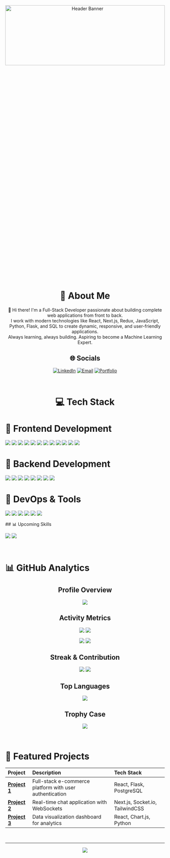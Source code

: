 <!-- Banner Section -->
<div align="center">
  <img src="https://img.freepik.com/free-photo/woman-working-desk-back-view_23-2149713679.jpg" alt="Header Banner" width="100%" height="22%">
</div>

<!-- Introduction Section -->
<div align="center">
  
# 💫 About Me
👋 Hi there! I'm a Full-Stack Developer passionate about building complete web applications from front to back.<br>
I work with modern technologies like React, Next.js, Redux, JavaScript, Python, Flask, and SQL to create dynamic, responsive, and user-friendly applications.<br>
Always learning, always building. Aspiring to become a Machine Learning Expert.

</div>

<!-- Social Links -->
<div align="center">
  
## 🌐 Socials
[![LinkedIn](https://img.shields.io/badge/LinkedIn-%230077B5.svg?logo=linkedin&logoColor=white)](https://www.linkedin.com/in/jaafar-abdiwahid/) 
[![Email](https://img.shields.io/badge/Email-D14836?logo=gmail&logoColor=white)](mailto:jeyceejeyka635@gmail.com)
[![Portfolio](https://img.shields.io/badge/Portfolio-%23000000.svg?logo=react&logoColor=white)](https://your-portfolio-link.com) <!-- Add your portfolio link -->

</div>

<br>

<!-- Tech Stack Section -->
<div align = 'center'> 
  
# 💻 Tech Stack
  
</div>

# 🎨 Frontend Development

<p align="left"> <img src="https://img.shields.io/badge/React-20232a?style=for-the-badge&logo=react&logoColor=61DAFB" /> <img src="https://img.shields.io/badge/Next.js-000000?style=for-the-badge&logo=next.js&logoColor=white" /> <img src="https://img.shields.io/badge/Redux-764ABC?style=for-the-badge&logo=redux&logoColor=white" /> <img src="https://img.shields.io/badge/Redux--Saga-999999?style=for-the-badge&logo=redux-saga&logoColor=white" /> <img src="https://img.shields.io/badge/JavaScript-F7DF1E?style=for-the-badge&logo=javascript&logoColor=black" /> <img src="https://img.shields.io/badge/jQuery-0769AD?style=for-the-badge&logo=jquery&logoColor=white" /> <img src="https://img.shields.io/badge/HTML5-E34F26?style=for-the-badge&logo=html5&logoColor=white" /> <img src="https://img.shields.io/badge/CSS3-1572B6?style=for-the-badge&logo=css3&logoColor=white" /> <img src="https://img.shields.io/badge/SASS-hotpink.svg?style=for-the-badge&logo=SASS&logoColor=white" /> <img src="https://img.shields.io/badge/Bootstrap-563D7C?style=for-the-badge&logo=bootstrap&logoColor=white" /> <img src="https://img.shields.io/badge/Tailwind_CSS-38B2AC?style=for-the-badge&logo=tailwind-css&logoColor=white" /> <img src="https://img.shields.io/badge/Chart.js-FF6384?style=for-the-badge&logo=chart.js&logoColor=white" /> </p>

# 🔧 Backend Development

<p align="left"> <img src="https://img.shields.io/badge/Flask-000000?style=for-the-badge&logo=flask&logoColor=white" /> <img src="https://img.shields.io/badge/Python-3776AB?style=for-the-badge&logo=python&logoColor=white" /> <img src="https://img.shields.io/badge/PostgreSQL-316192?style=for-the-badge&logo=postgresql&logoColor=white" /> <img src="https://img.shields.io/badge/SQL_ORM-4479A1?style=for-the-badge" /> <img src="https://img.shields.io/badge/SQLite-003B57?style=for-the-badge&logo=sqlite&logoColor=white" /> <img src="https://img.shields.io/badge/JWT-000000?style=for-the-badge&logo=JSON%20web%20tokens" /> <img src="https://img.shields.io/badge/REST_API-FF6C37?style=for-the-badge" /> <img src="https://img.shields.io/badge/Axios-5A29E4?style=for-the-badge&logo=axios&logoColor=white" /> </p>

# 🚀 DevOps & Tools

<p align="left"> <img src="https://img.shields.io/badge/Docker-2496ED?style=for-the-badge&logo=docker&logoColor=white" /> <img src="https://img.shields.io/badge/CI/CD-2088FF?style=for-the-badge&logo=github-actions&logoColor=white" /> <img src="https://img.shields.io/badge/Git-F05032?style=for-the-badge&logo=git&logoColor=white" /> <img src="https://img.shields.io/badge/GitHub-181717?style=for-the-badge&logo=github" /> <img src="https://img.shields.io/badge/Postman-FF6C37?style=for-the-badge&logo=postman&logoColor=white" /> <img src="https://img.shields.io/badge/VS_Code-007ACC?style=for-the-badge&logo=visual-studio-code&logoColor=white" /> </p>
## 📊 Upcoming Skills
<p align="left"> <img src="https://img.shields.io/badge/Machine_Learning-FF6F00?style=for-the-badge&logo=tensorflow&logoColor=white" /> <img src="https://img.shields.io/badge/Data_Science-00A98F?style=for-the-badge&logo=python&logoColor=white" /> </p>
<br>

<!-- GitHub Stats Section -->
# 📊 GitHub Analytics

<div align="center">
  
## Profile Overview
![](https://github-profile-summary-cards.vercel.app/api/cards/profile-details?username=Jeyceejeyka&theme=github_dark)

## Activity Metrics
![](https://github-profile-summary-cards.vercel.app/api/cards/most-commit-language?username=Jeyceejeyka&theme=github_dark)
![](https://github-profile-summary-cards.vercel.app/api/cards/repos-per-language?username=Jeyceejeyka&theme=github_dark)

![](https://github-profile-summary-cards.vercel.app/api/cards/stats?username=Jeyceejeyka&theme=github_dark)
![](https://github-profile-summary-cards.vercel.app/api/cards/productive-time?username=Jeyceejeyka&theme=github_dark)

## Streak & Contribution
![](https://github-readme-streak-stats.herokuapp.com/?user=Jeyceejeyka&theme=github-dark&hide_border=true)
![](https://github-readme-activity-graph.vercel.app/graph?username=Jeyceejeyka&theme=github-dark&hide_border=true&area=true)

## Top Languages
![](https://github-readme-stats.vercel.app/api/top-langs/?username=Jeyceejeyka&layout=compact&theme=github_dark&hide_border=true)

## Trophy Case
![](https://github-profile-trophy.vercel.app/?username=Jeyceejeyka&theme=onedark&no-frame=true&no-bg=true&margin-w=4&row=2&column=4)

</div>

<br>

<!-- Featured Projects Section -->
# 🚀 Featured Projects

<div align="center">
  
| Project | Description | Tech Stack |
| :--- | :--- | :--- |
| **[Project 1](https://github.com/Jeyceejeyka/project1)** | Full-stack e-commerce platform with user authentication | React, Flask, PostgreSQL |
| **[Project 2](https://github.com/Jeyceejeyka/project2)** | Real-time chat application with WebSockets | Next.js, Socket.io, TailwindCSS |
| **[Project 3](https://github.com/Jeyceejeyka/project3)** | Data visualization dashboard for analytics | React, Chart.js, Python |

</div>

<br>

<!-- Footer -->
<div align="center">
  
---
[![](https://visitcount.itsvg.in/api?id=Jeyceejeyka&icon=0&color=0)](https://visitcount.itsvg.in)

</div>
